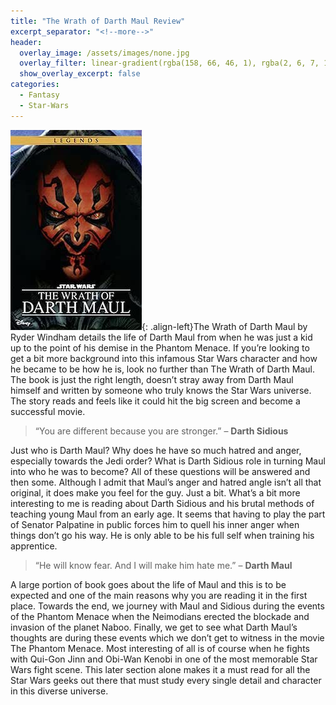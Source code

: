 ```yaml
---
title: "The Wrath of Darth Maul Review"
excerpt_separator: "<!--more-->"
header:
  overlay_image: /assets/images/none.jpg
  overlay_filter: linear-gradient(rgba(158, 66, 46, 1), rgba(2, 6, 7, 1))
  show_overlay_excerpt: false
categories:
  - Fantasy
  - Star-Wars
---
```

![wrath-darth-maul-cover](/assets/images/wrath-darth-maul.jpg){: .align-left}The Wrath of Darth Maul by Ryder Windham details the life of Darth Maul from when he was just a kid up to the point of his demise in the Phantom Menace. If you’re looking to get a bit more background into this infamous Star Wars character and how he became to be how he is, look no further than The Wrath of Darth Maul. The book is just the right length, doesn’t stray away from Darth Maul himself and written by someone who truly knows the Star Wars universe. The story reads and feels like it could hit the big screen and become a successful movie.

>“You are different because you are stronger.” – **Darth Sidious**

Just who is Darth Maul? Why does he have so much hatred and anger, especially towards the Jedi order? What is Darth Sidious role in turning Maul into who he was to become? All of these questions will be answered and then some. Although I admit that Maul’s anger and hatred angle isn’t all that original, it does make you feel for the guy. Just a bit. What’s a bit more interesting to me is reading about Darth Sidious and his brutal methods of teaching young Maul from an early age. It seems that having to play the part of Senator Palpatine in public forces him to quell his inner anger when things don’t go his way. He is only able to be his full self when training his apprentice.

>“He will know fear. And I will make him hate me.” – **Darth Maul**

A large portion of book goes about the life of Maul and this is to be expected and one of the main reasons why you are reading it in the first place. Towards the end, we journey with Maul and Sidious during the events of the Phantom Menace when the Neimodians erected the blockade and invasion of the planet Naboo. Finally, we get to see what Darth Maul’s thoughts are during these events which we don’t get to witness in the movie The Phantom Menace. Most interesting of all is of course when he fights with Qui-Gon Jinn and Obi-Wan Kenobi in one of the most memorable Star Wars fight scene. This later section alone makes it a must read for all the Star Wars geeks out there that must study every single detail and character in this diverse universe.